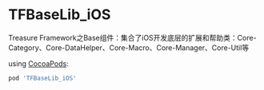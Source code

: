 # TFBaseLib_iOS
Treasure Framework之Base组件：集合了iOS开发底层的扩展和帮助类：Core-Category、Core-DataHelper、Core-Macro、Core-Manager、Core-Util等

using [CocoaPods](https://cocoapods.org/):

```ruby
pod 'TFBaseLib_iOS'
```
